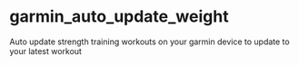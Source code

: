 # garmin_auto_update_weight
Auto update strength training workouts on your garmin device to update to your latest workout
